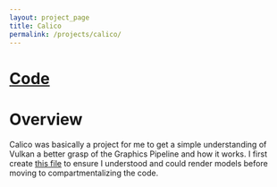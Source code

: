 ```yaml
---
layout: project_page
title: Calico
permalink: /projects/calico/
---
```


# [Code](https://github.com/NocaToca/Calico)

# Overview
Calico was basically a project for me to get a simple understanding of Vulkan a better grasp of the Graphics Pipeline and how it works. I first create [this file](https://github.com/NocaToca/Vulkan-Test/blob/main/HelloTriangle.cpp) to ensure I understood and could render models before moving to compartmentalizing the code.